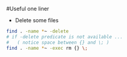 #Useful one liner

- Delete some files

~~~ bash
find . -name *~ -delete
# if -delete predicate is not available ...
#   ( notice space between {} and \; )
find . -name *~ -exec rm {} \; 
~~~
